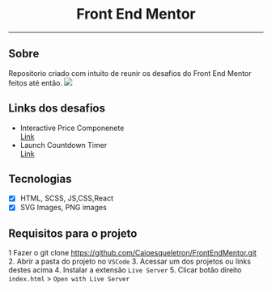 <h1 align="center">
Front End Mentor
</h1>





<hr>



## Sobre
Repositorio criado com intuito de reunir os desafios do Front End Mentor feitos até então.
<img src="./assets/logo-frontend-mentor-svg">



## Links dos desafios
- Interactive Price Componenete<br>
<a href="https://modest-hermann-24f85f.netlify.app/" target="_blank">Link</a>
- Launch Countdown Timer<br>
<a href="https://flamboyant-villani-27f186.netlify.app/" target="_blank">Link</a>

## Tecnologias

- [x] HTML, SCSS, JS,CSS,React
- [x] SVG Images, PNG images

## Requisitos para o projeto
1 Fazer o git clone https://github.com/Caioesqueletron/FrontEndMentor.git
2. Abrir a pasta do projeto no `VSCode`
3. Acessar um dos projetos ou links destes acima
4. Instalar a extensão `Live Server` 
5. Clicar botão direito `index.html` > `Open with Live Server`
